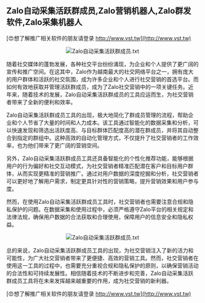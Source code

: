 ## **Zalo自动采集活跃群成员,Zalo营销机器人,Zalo群发软件,Zalo采集机器人**

[😍想了解推广相关软件的朋友请登录 http://www.vst.tw](http://www.vst.tw)

 <center><img src="https://vst.tw/MP4/tuiguang/png/6.png" alt="Zalo自动采集活跃群成员.txt"></center>

随着社交媒体的蓬勃发展，各种社交平台纷纷涌现，为企业和个人提供了更广阔的宣传和推广空间。在这其中，Zalo作为越南最大的社交网络平台之一，拥有庞大的用户群体和活跃的社交氛围，成为许多企业和个人进行社交营销的首选平台。而如何有效地获取并管理活跃群成员，成为了Zalo社交营销中的一项关键任务。近年来，随着技术的发展，Zalo自动采集活跃群成员的工具应运而生，为社交营销者带来了全新的便利和效率。

Zalo自动采集活跃群成员工具的出现，极大地简化了群成员管理的流程，帮助企业和个人节省了大量的时间和人力成本。该工具通过智能化的数据采集和分析，可以快速发现和筛选出活跃度高、与目标群体匹配度高的潜在群成员，并将其自动整合到指定的群组中。这种高效的自动化管理方式，不仅提升了社交营销者的工作效率，也为他们带来了更广阔的营销空间。

另外，Zalo自动采集活跃群成员工具还具备智能化的个性化推荐功能，能够根据用户的行为偏好和社交互动模式，为社交营销者精准匹配潜在客户和目标用户群体，从而实现更精准的营销推广。通过对用户数据的深度挖掘和分析，社交营销者可以更好地了解用户需求，制定更具针对性的营销策略，提升营销效果和用户参与度。

然而，在使用Zalo自动采集活跃群成员工具时，社交营销者也需要注意合规和隐私保护的问题。在数据采集和使用过程中，必须严格遵守Zalo平台的相关规定和法律法规，确保用户数据的合法获取和合理使用，保障用户的信息安全和隐私权益。

 <center><img src="https://vst.tw/MP4/tuiguang/png/2.png" alt="Zalo自动采集活跃群成员.txt"></center>

总的来说，Zalo自动采集活跃群成员工具的出现，为社交营销注入了新的活力和可能性，为广大社交营销者带来了更便捷、高效的营销工具。然而，社交营销者在使用这一工具的过程中，也需要充分重视合规和隐私保护的原则，以确保营销活动的合法性和可持续发展性。相信随着技术的不断进步和完善，Zalo自动采集活跃群成员工具将在未来发挥越来越重要的作用，成为社交营销的新利器。

[😍想了解推广相关软件的朋友请登录 http://www.vst.tw](http://www.vst.tw)



